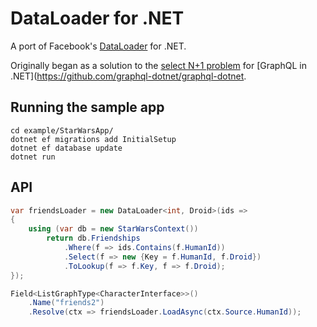 DataLoader for .NET
===================

A port of Facebook's [DataLoader](https://github.com/facebook/dataloader) for .NET.

Originally began as a solution to the [select N+1 problem](https://github.com/graphql-dotnet/graphql-dotnet/issues/21) for [GraphQL in .NET](https://github.com/graphql-dotnet/graphql-dotnet.


Running the sample app
----------------------

```
cd example/StarWarsApp/
dotnet ef migrations add InitialSetup
dotnet ef database update
dotnet run
```


API
---

```csharp
var friendsLoader = new DataLoader<int, Droid>(ids =>
{
    using (var db = new StarWarsContext())
        return db.Friendships
            .Where(f => ids.Contains(f.HumanId))
            .Select(f => new {Key = f.HumanId, f.Droid})
            .ToLookup(f => f.Key, f => f.Droid);
});

Field<ListGraphType<CharacterInterface>>()
    .Name("friends2")
    .Resolve(ctx => friendsLoader.LoadAsync(ctx.Source.HumanId));
```
